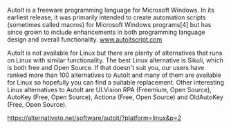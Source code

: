 AutoIt is a freeware programming language for Microsoft Windows. In its earliest release, it was primarily intended to create automation scripts (sometimes called macros) for Microsoft Windows programs[4] but has since grown to include enhancements in both programming language design and overall functionality.
www.autoitscript.com


AutoIt is not available for Linux but there are plenty of alternatives that runs on Linux with similar functionality. The best Linux alternative is Sikuli, which is both free and Open Source. If that doesn't suit you, our users have ranked more than 100 alternatives to AutoIt and many of them are available for Linux so hopefully you can find a suitable replacement. Other interesting Linux alternatives to AutoIt are UI.Vision RPA (Freemium, Open Source), AutoKey (Free, Open Source), Actiona (Free, Open Source) and OldAutoKey (Free, Open Source).


https://alternativeto.net/software/autoit/?platform=linux&p=2